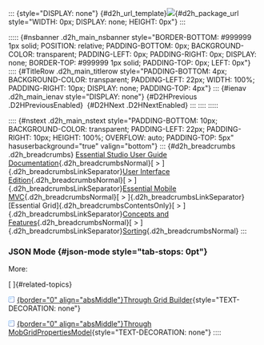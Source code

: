 ::: {style="DISPLAY: none"}
[](ms-xhelp:///?Id=d2h_url_template){#d2h_url_template}![](!package_url!){#d2h_package_url style="WIDTH: 0px; DISPLAY: none; HEIGHT: 0px"}
:::

::::: {#nsbanner .d2h_main_nsbanner style="BORDER-BOTTOM: #999999 1px solid; POSITION: relative; PADDING-BOTTOM: 0px; BACKGROUND-COLOR: transparent; PADDING-LEFT: 0px; PADDING-RIGHT: 0px; DISPLAY: none; BORDER-TOP: #999999 1px solid; PADDING-TOP: 0px; LEFT: 0px"}
:::: {#TitleRow .d2h_main_titlerow style="PADDING-BOTTOM: 4px; BACKGROUND-COLOR: transparent; PADDING-LEFT: 22px; WIDTH: 100%; PADDING-RIGHT: 10px; DISPLAY: none; PADDING-TOP: 4px"}
::: {#ienav .d2h_main_ienav style="DISPLAY: none"}
[](ms-xhelp:///?Id=325040fb-eeba-43e1-a434-e87058839b53){#D2HPrevious .D2HPreviousEnabled}  [](ms-xhelp:///?Id=2d37eba0-ec21-4071-905a-63219f5173f9){#D2HNext .D2HNextEnabled}
:::
::::
:::::

:::: {#nstext .d2h_main_nstext style="PADDING-BOTTOM: 10px; BACKGROUND-COLOR: transparent; PADDING-LEFT: 22px; PADDING-RIGHT: 10px; HEIGHT: 100%; OVERFLOW: auto; PADDING-TOP: 5px" hasuserbackground="true" valign="bottom"}
::: {#d2h_breadcrumbs .d2h_breadcrumbs}
[Essential Studio User Guide Documentation](ms-xhelp:///?Id=12457748-09e3-4d74-a240-8e049cedf030){.d2h_breadcrumbsNormal}[ \> ]{.d2h_breadcrumbsLinkSeparator}[User Interface Edition](ms-xhelp:///?Id=c29296b7-531c-413b-a0ec-488ca1f7f669){.d2h_breadcrumbsNormal}[ \> ]{.d2h_breadcrumbsLinkSeparator}[Essential Mobile MVC](ms-xhelp:///?Id=74df42e3-5434-4590-9be6-3ae2f911cbbc){.d2h_breadcrumbsNormal}[ \> ]{.d2h_breadcrumbsLinkSeparator}[Essential Grid]{.d2h_breadcrumbsContentsOnly}[ \> ]{.d2h_breadcrumbsLinkSeparator}[Concepts and Features](ms-xhelp:///?Id=45772664-2e19-4523-9f80-67c80a02ab5e){.d2h_breadcrumbsNormal}[ \> ]{.d2h_breadcrumbsLinkSeparator}[Sorting](ms-xhelp:///?Id=d72c8258-7f2a-441b-8af9-fa4ad93c017c){.d2h_breadcrumbsNormal}
:::

### JSON Mode {#json-mode style="tab-stops: 0pt"}

More:

[ ]{#related-topics}

[![](button.gif){border="0" align="absMiddle"}Through Grid Builder](ms-xhelp:///?Id=a9dc8012-849d-48ce-9915-7bed9aab25eb){style="TEXT-DECORATION: none"}

[![](button.gif){border="0" align="absMiddle"}Through MobGridPropertiesModel](ms-xhelp:///?Id=9a830d53-7eb7-45b0-9efe-abdef3386f7b){style="TEXT-DECORATION: none"}
::::
